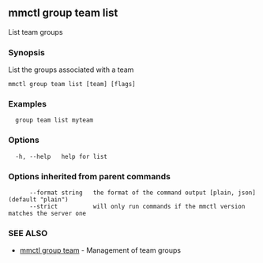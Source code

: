## mmctl group team list

List team groups

### Synopsis

List the groups associated with a team

```
mmctl group team list [team] [flags]
```

### Examples

```
  group team list myteam
```

### Options

```
  -h, --help   help for list
```

### Options inherited from parent commands

```
      --format string   the format of the command output [plain, json] (default "plain")
      --strict          will only run commands if the mmctl version matches the server one
```

### SEE ALSO

* [mmctl group team](mmctl_group_team.md)	 - Management of team groups

